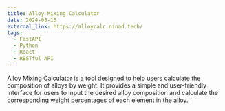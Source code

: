 ```yaml
---
title: Alloy Mixing Calculator
date: 2024-08-15
external_link: https://alloycalc.ninad.tech/
tags:
  - FastAPI
  - Python
  - React
  - RESTful API
---
```


Alloy Mixing Calculator is a tool designed to help users calculate the composition of alloys by weight. It provides a simple and user-friendly interface for users to input the desired alloy composition and calculate the corresponding weight percentages of each element in the alloy.
<!--more-->
